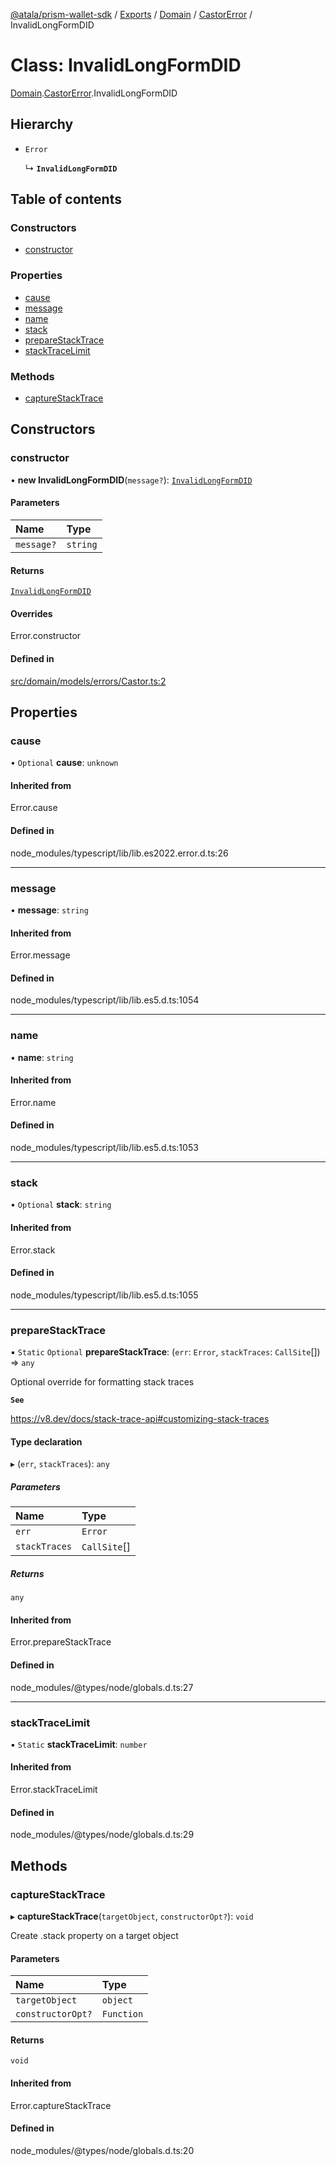 [@atala/prism-wallet-sdk](../README.md) / [Exports](../modules.md) / [Domain](../modules/Domain.md) / [CastorError](../modules/Domain.CastorError.md) / InvalidLongFormDID

# Class: InvalidLongFormDID

[Domain](../modules/Domain.md).[CastorError](../modules/Domain.CastorError.md).InvalidLongFormDID

## Hierarchy

- `Error`

  ↳ **`InvalidLongFormDID`**

## Table of contents

### Constructors

- [constructor](Domain.CastorError.InvalidLongFormDID.md#constructor)

### Properties

- [cause](Domain.CastorError.InvalidLongFormDID.md#cause)
- [message](Domain.CastorError.InvalidLongFormDID.md#message)
- [name](Domain.CastorError.InvalidLongFormDID.md#name)
- [stack](Domain.CastorError.InvalidLongFormDID.md#stack)
- [prepareStackTrace](Domain.CastorError.InvalidLongFormDID.md#preparestacktrace)
- [stackTraceLimit](Domain.CastorError.InvalidLongFormDID.md#stacktracelimit)

### Methods

- [captureStackTrace](Domain.CastorError.InvalidLongFormDID.md#capturestacktrace)

## Constructors

### constructor

• **new InvalidLongFormDID**(`message?`): [`InvalidLongFormDID`](Domain.CastorError.InvalidLongFormDID.md)

#### Parameters

| Name | Type |
| :------ | :------ |
| `message?` | `string` |

#### Returns

[`InvalidLongFormDID`](Domain.CastorError.InvalidLongFormDID.md)

#### Overrides

Error.constructor

#### Defined in

[src/domain/models/errors/Castor.ts:2](https://github.com/hyperledger/identus-edge-agent-sdk-ts/blob/47157819fe5d19bccc5fcc542e98f32706bff6c2/src/domain/models/errors/Castor.ts#L2)

## Properties

### cause

• `Optional` **cause**: `unknown`

#### Inherited from

Error.cause

#### Defined in

node_modules/typescript/lib/lib.es2022.error.d.ts:26

___

### message

• **message**: `string`

#### Inherited from

Error.message

#### Defined in

node_modules/typescript/lib/lib.es5.d.ts:1054

___

### name

• **name**: `string`

#### Inherited from

Error.name

#### Defined in

node_modules/typescript/lib/lib.es5.d.ts:1053

___

### stack

• `Optional` **stack**: `string`

#### Inherited from

Error.stack

#### Defined in

node_modules/typescript/lib/lib.es5.d.ts:1055

___

### prepareStackTrace

▪ `Static` `Optional` **prepareStackTrace**: (`err`: `Error`, `stackTraces`: `CallSite`[]) => `any`

Optional override for formatting stack traces

**`See`**

https://v8.dev/docs/stack-trace-api#customizing-stack-traces

#### Type declaration

▸ (`err`, `stackTraces`): `any`

##### Parameters

| Name | Type |
| :------ | :------ |
| `err` | `Error` |
| `stackTraces` | `CallSite`[] |

##### Returns

`any`

#### Inherited from

Error.prepareStackTrace

#### Defined in

node_modules/@types/node/globals.d.ts:27

___

### stackTraceLimit

▪ `Static` **stackTraceLimit**: `number`

#### Inherited from

Error.stackTraceLimit

#### Defined in

node_modules/@types/node/globals.d.ts:29

## Methods

### captureStackTrace

▸ **captureStackTrace**(`targetObject`, `constructorOpt?`): `void`

Create .stack property on a target object

#### Parameters

| Name | Type |
| :------ | :------ |
| `targetObject` | `object` |
| `constructorOpt?` | `Function` |

#### Returns

`void`

#### Inherited from

Error.captureStackTrace

#### Defined in

node_modules/@types/node/globals.d.ts:20
